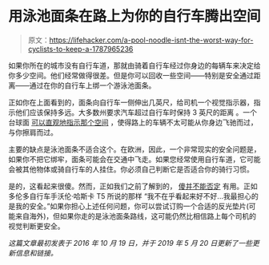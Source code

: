 # 用泳池面条在路上为你的自行车腾出空间

> 原文：<https://lifehacker.com/a-pool-noodle-isnt-the-worst-way-for-cyclists-to-keep-a-1787965236>

如果你所在的城市没有自行车道，那就由骑着自行车经过你身边的每辆车来决定给你多少空间。他们经常做得很差。但是你可以回收一些空间——特别是安全通过距离——通过在你的自行车上绑一个游泳池面条。



正如你在上面看到的，面条向自行车一侧伸出几英尺，给司机一个视觉指示器，指示他们应该保持多远。大多数州要求汽车超过自行车时保持 3 英尺的距离 。一个台球面 [可以直观地指示那个空间](https://qz.com/1620913/the-best-cycling-hack-is-a-pool-noodle/) ，使得路上的车辆不太可能从你身边飞驰而过，与你擦肩而过。

主要的缺点是泳池面条不适合这个。在欧洲，因此，一个非常现实的安全问题是，如果你不把它绑牢，面条可能会在交通中飞走。如果您经常使用自行车道，它可能会被其他物体或骑自行车的人挂住。你必须自己判断它是否适合你的骑行习惯。

是的，这看起来很傻。然而，正如我们之前了解到的， [傻并不能否定](http://lifehacker.com/6-silly-but-clever-uses-for-pool-noodles-1152490566#_ga=1.97250271.1347662518.1465819317) 有用。正如多伦多自行车手沃伦·哈斯卡 T5 所说的那样 “我不在乎看起来好不好...我最担心的是我的安全。”如果你担心上述任何问题，你可以尝试订购一个合适的反光垫片(可能来自海外)，但如果你走的是泳池面条路线，这可能仍然比相信路上每个司机的视觉判断更安全。

*这篇文章最初发表于 2016 年 10 月 19 日，并于 2019 年 5 月 20 日更新了一些更新信息和链接。*